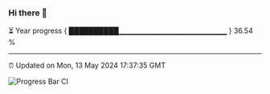 ### Hi there 👋

⏳ Year progress { ██████████▁▁▁▁▁▁▁▁▁▁▁▁▁▁▁▁▁▁▁▁ } 36.54 %

---

⏰ Updated on Mon, 13 May 2024 17:37:35 GMT

![Progress Bar CI](https://github.com/IshwaranRudhara/GIT-ACTION/workflows/Progress%20Bar%20CI/badge.svg)

